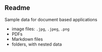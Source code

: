 ## Readme

Sample data for document based applications
- image files: `.jpg`, `.jpeg`, `.png`
- PDFs
- Markdown files
- folders, with nested data
